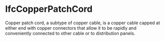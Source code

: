 IfcCopperPatchCord
==================
Copper patch cord, a subtype of copper cable, is a copper cable capped at
either end with copper connectors that allow it to be rapidly and conveniently
connected to other cable or to distribution panels.


